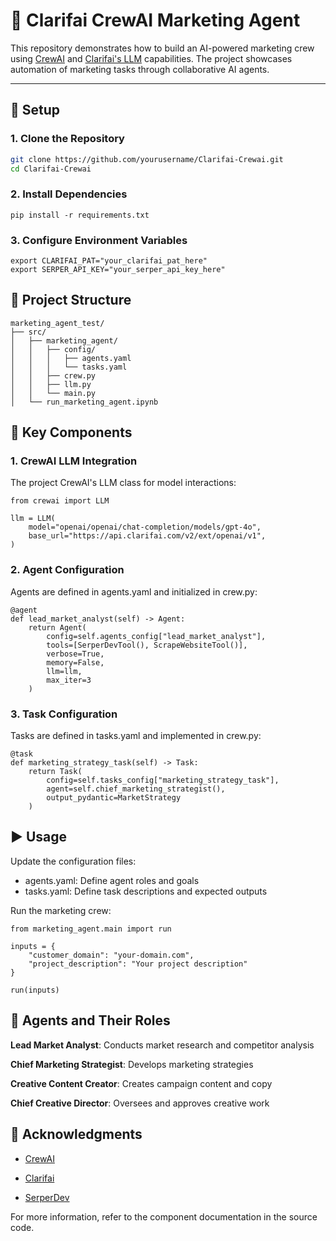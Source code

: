 # 🚀 Clarifai CrewAI Marketing Agent

This repository demonstrates how to build an AI-powered marketing crew using [CrewAI](https://github.com/joaomdmoura/crewAI) and [Clarifai's LLM](https://www.clarifai.com/) capabilities. The project showcases automation of marketing tasks through collaborative AI agents.

---

## 🔧 Setup

### 1. Clone the Repository

```bash
git clone https://github.com/yourusername/Clarifai-Crewai.git
cd Clarifai-Crewai
```
### 2. Install Dependencies
```
pip install -r requirements.txt
```

### 3. Configure Environment Variables
```
export CLARIFAI_PAT="your_clarifai_pat_here"
export SERPER_API_KEY="your_serper_api_key_here"
```

## 📁 Project Structure
```
marketing_agent_test/
├── src/
│   ├── marketing_agent/
│   │   ├── config/
│   │   │   ├── agents.yaml
│   │   │   └── tasks.yaml
│   │   ├── crew.py
│   │   ├── llm.py
│   │   └── main.py
│   └── run_marketing_agent.ipynb
```
## 🧠 Key Components

### 1. CrewAI LLM Integration
The project CrewAI's LLM class for model interactions:
```
from crewai import LLM

llm = LLM(
    model="openai/openai/chat-completion/models/gpt-4o",
    base_url="https://api.clarifai.com/v2/ext/openai/v1",
)
```
### 2. Agent Configuration
Agents are defined in agents.yaml and initialized in crew.py:
```
@agent
def lead_market_analyst(self) -> Agent:
    return Agent(
        config=self.agents_config["lead_market_analyst"],
        tools=[SerperDevTool(), ScrapeWebsiteTool()],
        verbose=True,
        memory=False,
        llm=llm,
        max_iter=3
    )
```

### 3. Task Configuration
Tasks are defined in tasks.yaml and implemented in crew.py:
```
@task
def marketing_strategy_task(self) -> Task:
    return Task(
        config=self.tasks_config["marketing_strategy_task"],
        agent=self.chief_marketing_strategist(),
        output_pydantic=MarketStrategy
    )
```

## ▶️ Usage
Update the configuration files:
- agents.yaml: Define agent roles and goals
- tasks.yaml: Define task descriptions and expected outputs

Run the marketing crew:
```
from marketing_agent.main import run

inputs = {
    "customer_domain": "your-domain.com",
    "project_description": "Your project description"
}

run(inputs)
```

## 👥 Agents and Their Roles
**Lead Market Analyst**: Conducts market research and competitor analysis

**Chief Marketing Strategist**: Develops marketing strategies

**Creative Content Creator**: Creates campaign content and copy

**Chief Creative Director**: Oversees and approves creative work

## 🙌 Acknowledgments
- [CrewAI](https://docs.crewai.com/introduction)

- [Clarifai](https://docs.clarifai.com/compute/models/inference/api)

- [SerperDev](https://serper.dev/)

For more information, refer to the component documentation in the source code.
